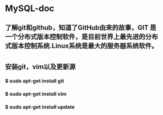 # MySQL-doc
## 了解git和github，知道了GitHub由来的故事，GIT 是一个分布式版本控制软件，是目前世界上最先进的分布式版本控制系统.Linux系统是最大的服务器系统软件。
#
## 安装git，vim以及更新源
### $ sudo apt-get install git
### $ sudo apt-get install vim
### $ sudo apt-get install update
